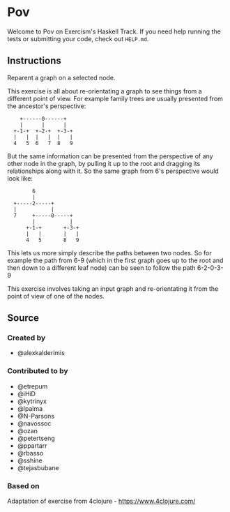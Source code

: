 # Pov

Welcome to Pov on Exercism's Haskell Track.
If you need help running the tests or submitting your code, check out `HELP.md`.

## Instructions

Reparent a graph on a selected node.

This exercise is all about re-orientating a graph to see things from a different
point of view. For example family trees are usually presented from the
ancestor's perspective:

```text
    +------0------+
    |      |      |
  +-1-+  +-2-+  +-3-+
  |   |  |   |  |   |
  4   5  6   7  8   9
```

But the same information can be presented from the perspective of any other node
in the graph, by pulling it up to the root and dragging its relationships along
with it. So the same graph from 6's perspective would look like:

```text
        6
        |
  +-----2-----+
  |           |
  7     +-----0-----+
        |           |
      +-1-+       +-3-+
      |   |       |   |
      4   5       8   9
```

This lets us more simply describe the paths between two nodes. So for example
the path from 6-9 (which in the first graph goes up to the root and then down to
a different leaf node) can be seen to follow the path 6-2-0-3-9

This exercise involves taking an input graph and re-orientating it from the point
of view of one of the nodes.

## Source

### Created by

- @alexkalderimis

### Contributed to by

- @etrepum
- @iHiD
- @kytrinyx
- @lpalma
- @N-Parsons
- @navossoc
- @ozan
- @petertseng
- @ppartarr
- @rbasso
- @sshine
- @tejasbubane

### Based on

Adaptation of exercise from 4clojure - https://www.4clojure.com/